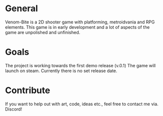 # General
Venom-Bite is a 2D shooter game with platforming, metroidvania and RPG elements.
This game is in early development and a lot of aspects of the game are unpolished and unfinished.

# Goals
The project is working towards the first demo release (v.0.1)
The game will launch on steam.
Currently there is no set release date.

# Contribute
If you want to help out with art, code, ideas etc., feel free to contact me via. Discord!
